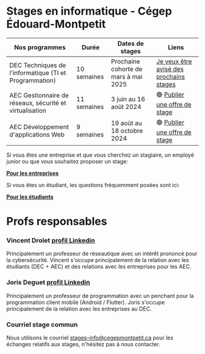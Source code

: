 # Stages en informatique - Cégep Édouard-Montpetit

| Nos programmes     | Durée | Dates de stages | Liens
| ------------- | ------------- | ------------- | ------------- | 
| DEC Techniques de l'informatique (TI et Programmation) | 10 semaines | Prochaine cohorte de mars à mai 2025 | [Je veux être avisé des prochains stages](https://forms.gle/HfQqqvLZJgyPe3J46)
| AEC Gestionnaire de réseaux, sécurité et virtualisation | 11 semaines | 3 juin au 16 août 2024 | 🟢 [Publier une offre de stage](https://forms.gle/fiKXJWsD4UF7wgbb8)
| AEC Développement d'applications Web | 9 semaines | 19 août au 18 octobre 2024 | 🟢 [Publier une offre de stage](https://forms.gle/fiKXJWsD4UF7wgbb8)

Si vous êtes une entreprise et que vous cherchez un stagiaire, un employé junior ou que vous souhaitez proposer un stage:

**[Pour les entreprises](entreprises)**

Si vous êtes un étudiant, les questions fréquemment posées sont ici:

**[Pour les étudiants](etudiants)**

# Profs responsables

### Vincent Drolet [profil Linkedin](https://www.linkedin.com/in/vdrolet)
Principalement un professeur de réseautique avec un intérêt prononcé pour la cybersécurité. Vincent s'occupe principalement de la relation avec les étudiants (DEC + AEC) et des relations avec les entreprises pour les AEC.

### Joris Deguet [profil Linkedin](https://www.linkedin.com/in/joris-deguet-463781a)
Principalement un professeur de programmation avec un penchant pour la programmation client mobile (Android / Flutter). Joris s'occupe principalement de la relation avec les entreprises au DEC.

### Courriel stage commun
Nous utilisons le courriel [stages-info@cegepmontpetit.ca](mailto:stages-info@cegepmontpetit.ca) pour les échanges relatifs aux stages, n'hésitez pas à nous contacter.

